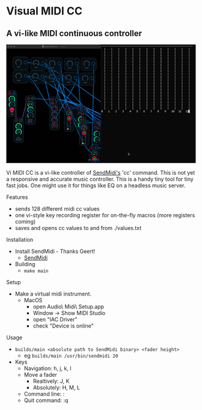 Visual MIDI CC
==============

A vi-like MIDI continuous controller
------------------------------------

![demo](demo.gif)

Vi MIDI CC is a vi-like controller of [SendMidi's](https://github.com/gbevin/sendmidi) 'cc' command. This is not yet a responsive and accurate music controller. This is a handy tiny tool for tiny fast jobs. One might use it for things like EQ on a headless music server.

Features
 - sends 128 different midi cc values 
 - one vi-style key recording register for on-the-fly macros (more registers coming)
 - saves and opens cc values to and from ./values.txt

Installation
 - Install SendMidi - Thanks Geert!
   - [SendMidi](https://github.com/gbevin/sendmidi)
 - Building
   - `make main`

Setup
 - Make a virtual midi instrument.
   - MacOS
     - open Audio\ Midi\ Setup.app
     - Window -> Show MIDI Studio
     - open "IAC Driver"
     - check "Device is online"

Usage
 - `builds/main <absolute path to SendMidi binary> <fader height>`
    - eg `builds/main /usr/bin/sendmidi 20`
 - Keys
   - Navigation: h, j, k, l
   - Move a fader
     - Realtively: J, K
     - Absolutely: H, M, L
   - Command line: :
   - Quit command: :q

